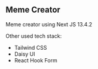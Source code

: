 ## Meme Creator

Meme creator using Next JS 13.4.2

Other used tech stack:

- Tailwind CSS
- Daisy UI
- React Hook Form
